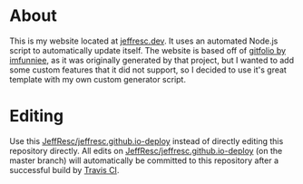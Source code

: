 # About
This is my website located at [jeffresc.dev](https://jeffresc.dev). It uses an automated Node.js script to automatically update itself. The website is based off of [gitfolio by imfunniee](https://github.com/imfunniee/gitfolio), as it was originally generated by that project, but I wanted to add some custom features that it did not support, so I decided to use it's great template with my own custom generator script.

# Editing
Use this [JeffResc/jeffresc.github.io-deploy](https://github.com/JeffResc/jeffresc.github.io-deploy) instead of directly editing this repository directly. All edits on [JeffResc/jeffresc.github.io-deploy](https://github.com/JeffResc/jeffresc.github.io-deploy) (on the master branch) will automatically be committed to this repository after a successful build by [Travis CI](https://travis-ci.com/).
